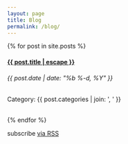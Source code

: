 ```yaml
---
layout: page
title: Blog
permalink: /blog/
---
```


<div class="home">
  {% for post in site.posts %}
    <div class="card">
      <div class="card-block">
        <h4 class="card-title">
          <a href="{{ post.url | relative_url }}">{{ post.title | escape }}</a>
        </h4>
        <h6 class="card-subtitle mb-2 text-muted">{{ post.date | date: "%b %-d, %Y" }}</h6>
        <p><span class="text-muted">Category:</span> {{ post.categories | join: ', ' }}</p>
        </div>
    </div>
    <br>
  {% endfor %}
  <p class="rss-subscribe">subscribe <a href="{{ "/feed.xml" | relative_url }}">via RSS</a></p>
</div>

